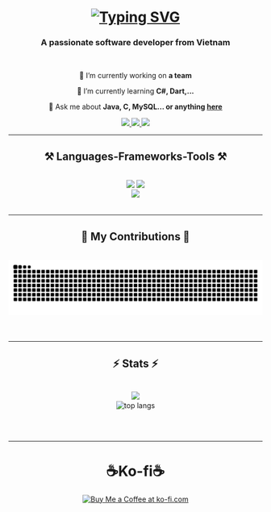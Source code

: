 
<h1 align="center">
    <a href="https://git.io/typing-svg"><img src="https://readme-typing-svg.herokuapp.com?font=Dancing+Script&size=35&pause=1000&center=true&vCenter=true&width=435&lines=Hi+%E2%9C%8C%EF%B8%8F;Mi+name+is+D%C6%B0%C6%A1ng+Nh%E1%BA%ADt+Anh%F0%9F%91%8C;a.k.a+Katorivn%F0%9F%AB%B5" alt="Typing SVG" /></a>
</h1>

<h3 align="center">A passionate software developer from Vietnam</h3>

<br/>

<div align="center">
 
 🔭 I’m currently working on **a team**
 
 🌱 I’m currently learning **C#, Dart,...**

💬 Ask me about **Java, C, MySQL... or anything [here](https://github.com/katorivn699/ProfileIntroduction/issues)**


 </div>
 
<div align="center"> 
  <a href="mailto:anhkhung006@gmail.com">
    <img src="https://img.shields.io/badge/Gmail-333333?style=for-the-badge&logo=gmail&logoColor=red" />
  </a>
  <a href="https://linkedin.com/in/pedro-sales-muniz" target="_blank">
    <img src="https://img.shields.io/badge/Facebook-0077B5?style=for-the-badge&logo=facebook&logoColor=white" target="_blank" />
  </a>
  <a href="" target="_blank">
     <img src="https://img.shields.io/badge/Portfolio-FF5722?style=for-the-badge&logo=todoist&logoColor=white" target="_blank" /> <!-- sqlite, safari, google-chrome are other good icon options -->
  </a>
</div>

 <hr/>
 
<h2 align="center">⚒️ Languages-Frameworks-Tools ⚒️</h2>
<br/>
<div align="center">
    <img src="https://skillicons.dev/icons?i=androidstudio,vscode,github,idea" />
    <img src="https://skillicons.dev/icons?i=javascript,java,mysql,bootstrap,html,css,c,typescript,cs,tailwind" /><br>
    <img src="https://skillicons.dev/icons?i=discordjs,nextjs,react,spring,vite" /><br>
</div>

<br/>
<hr/>

<div align="center">
  <h2>🐍 My Contributions 🐍</h2>
  <br>
    <picture>
  <source
    media="(prefers-color-scheme: dark)"
    srcset="https://github.com/katorivn699/katorivn699/blob/output/github-contribution-grid-snake-dark.svg"
  />
  <source
    media="(prefers-color-scheme: light)"
    srcset="https://raw.githubusercontent.com/katorivn699/katorivn699/output/github-contribution-grid-snake.svg"
  />
  <img
    alt="github contribution grid snake animation"
    src="https://raw.githubusercontent.com/katorivn699/katorivn699/output/github-contribution-grid-snake.svg"
  />
</picture>
  <br/><br/><br/>
</div>

<hr/>

<h2 align="center">⚡ Stats ⚡</h2>
<br>
<div align=center>
  <img width=350 src="https://github-readme-stats.vercel.app/api?username=katorivn699&theme=vue-dark&show_icons=true&hide_border=false&count_private=true"/>
    <br/>
  <img width=350 src="https://github-readme-stats.vercel.app/api/top-langs/?username=katorivn699&theme=vue-dark&show_icons=true&hide_border=false&layout=compact" alt="top langs" />
</div>

<br/><br/>

<hr/>

<div align="center">
<h1>☕Ko-fi☕</h2>
<a href='https://ko-fi.com/katorivn699' target='_blank'><img height='64' style='border:0px;height:64px;' src='https://storage.ko-fi.com/cdn/kofi1.png?v=3' border='0' alt='Buy Me a Coffee at ko-fi.com' /></a>
</div>
<div align="center">
</div>

<br/>
